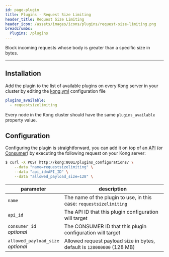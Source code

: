 ```yaml
---
id: page-plugin
title: Plugins - Request Size Limiting
header_title: Request Size Limiting
header_icon: /assets/images/icons/plugins/request-size-limiting.png
breadcrumbs:
  Plugins: /plugins
---
```


Block incoming requests whose body is greater than a specific size in bytes.

---

## Installation

Add the plugin to the list of available plugins on every Kong server in your cluster by editing the [kong.yml][configuration] configuration file

```yaml
plugins_available:
  - requestsizelimiting
```

Every node in the Kong cluster should have the same `plugins_available` property value.

## Configuration

Configuring the plugin is straightforward, you can add it on top of an [API][api-object] (or [Consumer][consumer-object]) by executing the following request on your Kong server:

```bash
$ curl -X POST http://kong:8001/plugins_configurations/ \
    --data "name=requestsizelimiting" \
    --data "api_id=API_ID" \
    --data "allowed_payload_size=128" \
```

parameter                               | description
 ---                                    | ---
`name`                                  | The name of the plugin to use, in this case: `requestsizelimiting`
`api_id`                                | The API ID that this plugin configuration will target
`consumer_id`<br>*optional*             | The CONSUMER ID that this plugin configuration will target
`allowed_payload_size`<br>*optional*    | Allowed request payload size in bytes, default is `128000000` (128 MB)

[api-object]: /docs/{{site.data.kong_latest.version}}/admin-api/#api-object
[configuration]: /docs/{{site.data.kong_latest.version}}/configuration
[consumer-object]: /docs/{{site.data.kong_latest.version}}/admin-api/#consumer-object
